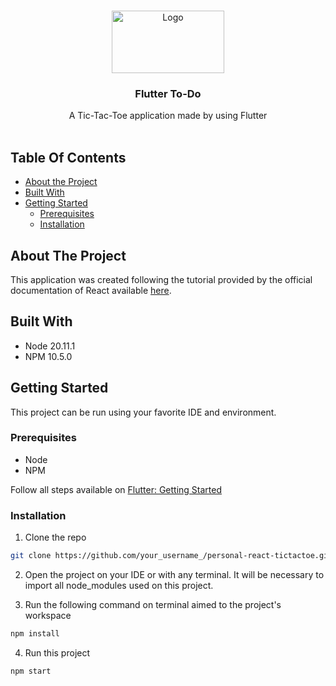 <br/>
<p align="center">
  <a href="https://github.com/bryansantosdeve/personal-flutter-todo">
    <img src="https://storage.googleapis.com/cms-storage-bucket/847ae81f5430402216fd.svg" alt="Logo" width="180" height="100">
  </a>

  <h3 align="center">Flutter To-Do</h3>

  <p align="center">
    A Tic-Tac-Toe application made by using Flutter
    <br/>
    <br/>
  </p>
</p>

## Table Of Contents

- [About the Project](#about-the-project)
- [Built With](#built-with)
- [Getting Started](#getting-started)
  - [Prerequisites](#prerequisites)
  - [Installation](#installation)

## About The Project

This application was created following the tutorial provided by the official documentation of React available [here](https://react.dev/learn/tutorial-tic-tac-toe).

## Built With

- Node 20.11.1
- NPM 10.5.0

## Getting Started

This project can be run using your favorite IDE and environment.

### Prerequisites

- Node
- NPM

Follow all steps available on [Flutter: Getting Started](https://react.dev/learn/installation)

### Installation

1. Clone the repo

```sh
git clone https://github.com/your_username_/personal-react-tictactoe.git
```

2. Open the project on your IDE or with any terminal. It will be necessary to import all node_modules used on this project.

3. Run the following command on terminal aimed to the project's workspace

```sh
npm install
```

4. Run this project

```sh
npm start
```
